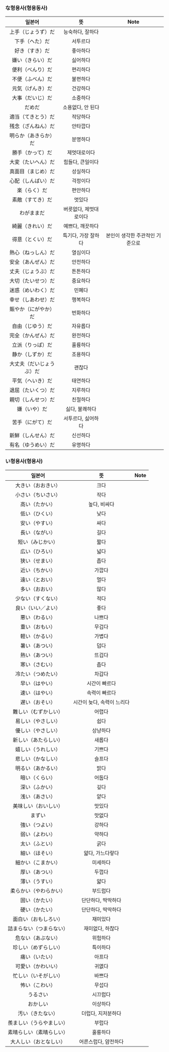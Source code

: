 ### な형용사(형용동사)
| 일본어 | 뜻 | Note |
| :--------: | :--------: | :--------: |
| 上手（じょうず）だ | 능숙하다, 잘하다
| 下手（へた）だ | 서투르다
| 好き（すき）だ | 좋아하다
| 嫌い（きらい）だ | 싫어하다
| 便利（べんり）だ | 편리하다
| 不便（ふべん）だ | 불편하다
| 元気（げんき）だ | 건강하다
| 大事（だいじ）だ | 소중하다
| だめだ | 소용없다, 안 된다
| 適当（てきとう）だ | 적당하다
| 残念（ざんねん）だ | 안타깝다
| 明らか（あきらか）だ | 분명하다
| 勝手（かって）だ | 제멋대로이다
| 大変（たいへん）だ | 힘들다, 큰일이다
| 真面目（まじめ）だ | 성실하다
| 心配（しんぱい）だ | 걱정이다
| 楽（らく）だ | 편안하다
| 素敵（すてき）だ | 멋있다
| わがままだ | 버릇없다, 제멋대로이다
| 綺麗（きれい）だ | 예쁘다, 깨끗하다
| 得意（とくい）だ | 특기다, 가장 잘하다 | 본인이 생각한 주관적인 기준으로
| 熱心（ねっしん）だ | 열심이다
| 安全（あんぜん）だ | 안전하다
| 丈夫（じょうぶ）だ | 튼튼하다
| 大切（たいせつ）だ | 중요하다
| 迷惑（めいわく）だ | 민폐다
| 幸せ（しあわせ）だ | 행복하다
| 賑やか（にがやか）だ | 번화하다
| 自由（じゆう）だ | 자유롭다
| 完全（かんぜん）だ | 완전하다
| 立派（りっぱ）だ | 훌륭하다
| 静か（しずか）だ | 조용하다
| 大丈夫（だいじょうぶ）だ | 괜찮다 
| 平気（へいき）だ | 태연하다
| 退屈（たいくつ）だ | 지루하다
| 親切（しんせつ）だ | 친절하다
| 嫌（いや）だ | 싫다, 불쾌하다
| 苦手（にがて）だ | 서투르다, 싫어하다
| 新鮮（しんせん）だ | 신선하다
| 有名（ゆうめい）だ | 유명하다

### い형용사(형용사)
| 일본어 | 뜻 | Note |
| :--------: | :--------: | :--------: |
| 大きい（おおきい） | 크다
| 小さい（ちいさい） | 작다
| 高い（たかい） | 높다, 비싸다
| 低い（ひくい） | 낮다
| 安い（やすい） | 싸다
| 長い（ながい） | 길다
| 短い（みじかい） | 짧다
| 広い（ひろい） | 넓다
| 狭い（せまい） | 좁다
| 近い（ちかい） | 가깝다
| 遠い（とおい） | 멀다
| 多い（おおい） | 많다
| 少ない（すくない） | 적다
| 良い（いい／よい） | 좋다
| 悪い（わるい） | 나쁘다
| 重い（おもい） | 무겁다
| 軽い（かるい） | 가볍다
| 暑い（あつい） | 덥다
| 熱い（あつい） | 뜨겁다
| 寒い（さむい） | 춥다
| 冷たい（つめたい） | 차갑다
| 早い（はやい） | 시간이 빠르다
| 速い（はやい） | 속력이 빠르다
| 遅い（おそい） | 시간이 늦다, 속력이 느리다
| 難しい（むずかしい） | 어렵다
| 易しい（やさしい） | 쉽다
| 優しい（やさしい） | 상냥하다
| 新しい（あたらしい） | 새롭다
| 嬉しい（うれしい） | 기쁘다
| 悲しい（かなしい） | 슬프다
| 明るい（あかるい） | 밝다
| 暗い（くらい） | 어둡다
| 深い（ふかい） | 깊다
| 浅い（あさい） | 얕다
| 美味しい（おいしい） | 맛있다
| まずい | 맛없다
| 強い（つよい） | 강하다
| 弱い（よわい） | 약하다
| 太い（ふとい） | 굵다
| 細い（ほそい） | 얇다, 가느다랗다
| 細かい（こまかい） | 미세하다
| 厚い（あつい） | 두껍다
| 薄い（うすい） | 얇다
| 柔らかい（やわらかい） | 부드럽다
| 固い（かたい） | 단단하다, 딱딱하다
| 硬い（かたい） | 단단하다, 딱딱하다
| 面白い（おもしろい） | 재미있다
| 詰まらない（つまらない） | 재미없다, 하찮다
| 危ない（あぶない） | 위험하다
| 珍しい（めずらしい） | 특이하다
| 痛い（いたい） | 아프다
| 可愛い（かわいい） | 귀엾다
| 忙しい（いそがしい） | 바쁘다
| 怖い（こわい） | 무섭다
| うるさい | 시끄럽다
| おかしい | 이상하다
| 汚い（きたない） | 더럽다, 지저분하다
| 羨ましい（うらやましい） | 부럽다
| 素晴らしい（素晴らしい） | 훌륭하다
| 大人しい（おとなしい） | 어른스럽다, 얌전하다
